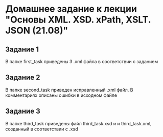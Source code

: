 
# Домашнее задание к лекции "Основы XML. XSD. xPath, XSLT. JSON (21.08)"

## Задание 1

В папке first_task приведены 3 .xml файла в соответствии с заданием

## Задание 2

В папке second_task приведен исправленный .xml файл. В комментариях описаны ошибки в исходном файле

## Задание 3

В папке third_task приведены файл third_task.xsd и и third_task.xml, созданный в соответствии с .xsd 



